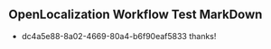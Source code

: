 ## OpenLocalization Workflow Test MarkDown
* dc4a5e88-8a02-4669-80a4-b6f90eaf5833 thanks!

<!--HONumber=Aug16_HO5-->



